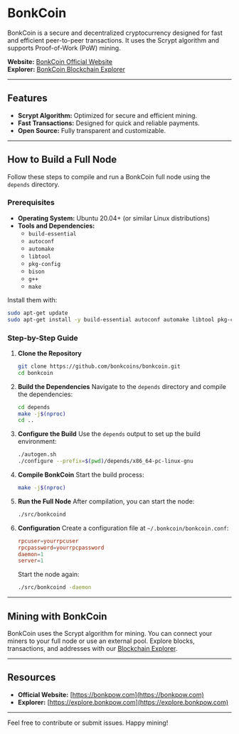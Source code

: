 # BonkCoin

BonkCoin is a secure and decentralized cryptocurrency designed for fast and efficient peer-to-peer transactions. It uses the Scrypt algorithm and supports Proof-of-Work (PoW) mining. 

**Website:** [BonkCoin Official Website](https://bonkpow.com)  
**Explorer:** [BonkCoin Blockchain Explorer](https://explore.bonkpow.com)

---

## Features

- **Scrypt Algorithm:** Optimized for secure and efficient mining.
- **Fast Transactions:** Designed for quick and reliable payments.
- **Open Source:** Fully transparent and customizable.

---

## How to Build a Full Node

Follow these steps to compile and run a BonkCoin full node using the `depends` directory.

### Prerequisites

- **Operating System:** Ubuntu 20.04+ (or similar Linux distributions)
- **Tools and Dependencies:**
  - `build-essential`
  - `autoconf`
  - `automake`
  - `libtool`
  - `pkg-config`
  - `bison`
  - `g++`
  - `make`

Install them with:
```bash
sudo apt-get update
sudo apt-get install -y build-essential autoconf automake libtool pkg-config bison g++ make
```

### Step-by-Step Guide

1. **Clone the Repository**
   ```bash
   git clone https://github.com/bonkcoins/bonkcoin.git
   cd bonkcoin
   ```

2. **Build the Dependencies**
   Navigate to the `depends` directory and compile the dependencies:
   ```bash
   cd depends
   make -j$(nproc)
   cd ..
   ```

3. **Configure the Build**
   Use the `depends` output to set up the build environment:
   ```bash
   ./autogen.sh
   ./configure --prefix=$(pwd)/depends/x86_64-pc-linux-gnu
   ```

4. **Compile BonkCoin**
   Start the build process:
   ```bash
   make -j$(nproc)
   ```

5. **Run the Full Node**
   After compilation, you can start the node:
   ```bash
   ./src/bonkcoind
   ```

6. **Configuration**
   Create a configuration file at `~/.bonkcoin/bonkcoin.conf`:
   ```conf
   rpcuser=yourrpcuser
   rpcpassword=yourrpcpassword
   daemon=1
   server=1
   ```
   Start the node again:
   ```bash
   ./src/bonkcoind -daemon
   ```

---

## Mining with BonkCoin

BonkCoin uses the Scrypt algorithm for mining. You can connect your miners to your full node or use an external pool. Explore blocks, transactions, and addresses with our [Blockchain Explorer](https://explore.bonkpow.com).

---

## Resources

- **Official Website:** [https://bonkpow.com](https://bonkpow.com)  
- **Explorer:** [https://explore.bonkpow.com](https://explore.bonkpow.com)

---

Feel free to contribute or submit issues. Happy mining!
